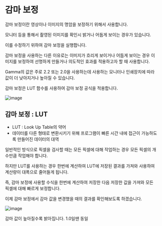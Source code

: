 # 감마 보정
감마 보정이란 영상이나 이미지의 명암을 보정하기 위해서 사용합니다.

모니터 등을 통해서 촬영된 이미지를 확인시 밝거나 어둡게 보이는 경우가 있습니다.

이를 수정하기 위하여 감마 보정을 실행합니다.

감마 보정을 사용하는 다른 이유로는 이미지가 흐리게 보이거나 어둡게 보이는 경우 이미지를 보정하여 선명하게 만들거나 의도적인 효과를 적용하고자 할 때 사용합니다.


Gamma의 값은 주로 2.2 또는 2.0을 사용하는데 사용하는 모니터나 인쇄장치에 따라 값이 더 낮아지거나 높아질 수 있습니다.

감마 보정은 LUT 함수를 사용하여 감마 보정 공식을 적용합니다.

![image](https://github.com/user-attachments/assets/362ac7a5-1438-4c8d-b1df-ec2450de413f)

## 감마 보정 : LUT
- LUT : Look Up Table의 약어
- 데이터를 다른 형태로 변환시키기 위해 프로그램이 빠른 시간 내에 접근이 가능하도록 만들어진 데이터의 대역

일반적인 방식으로 픽셀을 검사할 때는 모든 픽셀에 대해 작업하는 경우 모든 픽셀의 개수만큼 작업해야 합니다.

하지만 LUT를 사용하는 경우 한번에 계산하여 LUT에 저장된 결과를 가져와 사용하여 계산량이 대폭으로 줄어들게 됩니다.

즉, 감마 보정에 사용할 수식을 한번에 계산하여 저장한 다음 저장한 값을 가져와 모든 픽셀에 대해 빠르게 보정합니다.

이제 감마 보정에서 감마 값을 변경했을 때의 결과를 확인해보도록 하겠습니다. 

![image](https://github.com/user-attachments/assets/e10cf908-936e-4e04-bc04-1e42dc3dd91c)


감마 값이 높아질수록 밝아집니다. 1.0일땐 동일
